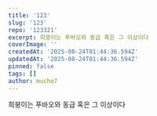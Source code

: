 ```yaml
---
title: '123'
slug: '123'
repo: '123321'
excerpt: 희붕이는 푸바오와 동급 혹은 그 이상이다
coverImage: ''
createdAt: '2025-08-24T01:44:36.594Z'
updatedAt: '2025-08-24T01:44:36.594Z'
pinned: false
tags: []
author: mucho7
---
```

희붕이는 푸바오와 동급 혹은 그 이상이다
